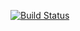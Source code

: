[![Build Status](https://travis-ci.org/lubaninondo/ecommerce.svg?branch=master)](https://travis-ci.org/lubaninondo/ecommerce)